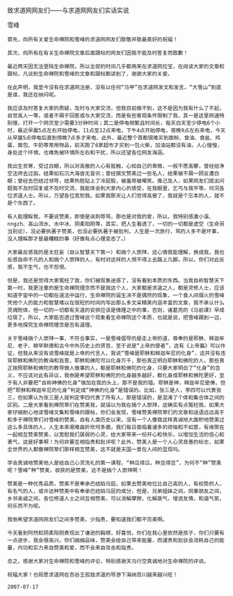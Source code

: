 致求道网网友们——与求道网网友们实话实说

雪峰


    首先，向所有关爱生命禅院和雪峰的求道网网友们致敬并致最美好的祝福！

    其次，向所有在有关生命禅院文章后面跟帖的网友们因我不能及时答复而致歉！

    最近两天因无法登陆生命禅院，所以全部的时间几乎都用来在求道网捡宝，在阅读大家的文章和跟帖，凡谈到生命禅院和雪峰的文章和跟帖都读到了，谢谢大家的关爱。

    在此声明，我至今没有在求道网注册，没有以任何“马甲”在求道网发文和发言。“大雪山”到底是谁，我还在纳闷呢。

    我应该及时答复大家的质疑，及时与大家交流，但我目前做不到，这不是因为我有什么了不起，自觉高人一等，或者不屑于回答或与大家交流，而是有些客观条件限制了我，其一是这里网速特别慢，打开一个网页至少需要3分钟时间；其二是停电频繁且时间长，每天白天至少停电6个小时，最近早晨5点左右开始停电，11点至12点来电，下午4点开始停电，夜晚9点左右来电，今天从早晨5点停电后直到傍晚7点多才来电，此外，最近整个首都很难买到面粉、食油、食盐、鸡蛋、面包、牛奶等常用物品，前天跑了6家超市才买到一包火柴，加油站都没有油，人心惶惶，身处这个环境，也难免被环境所左右和干扰，所以还望各位网友海涵。

    我出生贫寒，受过白眼，所以对高傲的人心有抵触，心知自己的卑微，一般不愿高攀，曾经给净空法师去过函，结果如石沉大海杳无音讯；曾经撰文赞美过一些名人，结果被不屑一顾反遭白眼；曾经去巴结过领导，结果热脸贴上了冷屁股，被羞辱被嘲笑。推己及人，如果网友们提出问题我不及时回复或不及时交流，我能体会到大家内心的感受，在我眼里，乞丐与我平等，何况各位求道人士。所以，万望各位宽恕我。如果我那天让人们觉得高傲了，我就是个忘本的人，就不是个东西了。

    有人能理睬我，不要说赞美，即使是讽刺辱骂，那也是对我的爱，所以，我特别感激小溪、nngzh、高山流水、水中冰、阴柔阳刚等，其实，把人生看透了，一切的一切都是虚空（生命另当别论），没必要执著于赞美，也没必要执著于被批判，人生是一次旅行，骂的人多不是坏事，没人理睬那才是最糟糕的事（好像有点心理变态了。）

    大家最反感我的是太狂妄（自认智慧天下第一）和搞个人崇拜，这心情我能理解，换成我，我也反感自命不凡的人和搞个人崇拜的人，有时对这样的人恨不得上去踹上几脚。所以，你们对此反感，我不生气，也不怨恨。

    但是，我还是觉得大家冤枉了我，你们被现象迷惑了，没有看到本质的东西。当我自称智慧天下第一时，我更注重的是生命禅院理念而不是我这个人，大家都是求道之人，都是灵修人士，应该知道宇宙中的一切都在道法中运行，生命禅院的诞生决不是偶然的现象，一个食人间烟火的雪峰凭他个人的能力和智慧难以在很短的时间内写出那么多文采精美内涵丰富的文章，我不承认什么灵魂附体，但一切的一切都有天道的安排应该是情理之中的事，否则，诸葛亮的《马前课》早成垃圾了。所以，大家能否透过雪峰这个现象看生命禅院这个本质，也就是说，把雪峰踢到一边，更多地探究生命禅院理念是否有道理。

    关于雪峰搞个人崇拜一事，不符合事实，一是雪峰倡导的是走上帝的道，尊奉的是耶稣、释迦牟尼、老子、穆罕默德和古今中外历史上的贤哲，至于说是“上帝的使者”，这有《上帝篇》可以作证，但我从来没有说雪峰就是上帝的代言人，我说“雪峰是耶稣和释迦牟尼的化身”，这并没有违背耶稣和佛陀的教诲和旨意，耶稣和佛陀可以化身万千，那些真正明白耶稣和佛陀的人，那些真正按照耶稣和佛陀的教导做人做事的人，都是耶稣和佛陀的化身，只要大家明白了“化身”的含义，不应该对此有异议，我倒是希望耶稣和佛陀的化身越多越好，都化身成耶稣和佛陀更好，至于有人非要把“自称神佛的化身”强加在我的头上，那不是我的错。耶稣是神，释迦牟尼是佛，但把“耶稣和释迦牟尼的化身”判定成“神佛的化身”是错误的。比如，张三是人，李四可以代表张三，但如果认为张三是人就判定李四代表了所有人，那是错误的，是混淆了个体和集合体之间的区别。二是大家看到禅院草们在赞美我，就误以为我在搞个人崇拜，这确实有点冤枉我，如果大家仔细耐心地读雪峰文集和雪峰的跟帖，你们会发现，雪峰赞美禅院草们的文章和话语远远高于和多于禅院草们对雪峰的赞美，自有人类历史以来，没有一个人像我这样真诚地大面积地赞美过这么多具体的人，人生本来艰难曲折坎坷多磨，我们每日面临着诸多的烦恼和不如意，有缘聚在一起相互赞美赞美，以宽慰我们孱弱的心灵，给大家带来一份开心和快乐，以增加生活的信心和勇气，这是好事啊！为何非要互相指责和批评呢？此外，赞美人是一个人心灵良善的标志，如果全世界的人都像禅院草们那样相互赞美，这不就是天国一景在人间的显现吗。

    学会真诚地赞美他人是给自己心灵洗礼的第一课程，“种瓜得瓜，种豆得豆”，为何不“种”赞美呢？雪峰“种”赞美，收获的是赞美，这不是搞个人崇拜啊！

    赞美是一种优秀品质，赞美不是奉承巴结拍马屁。如果去赞美地位比自己高的人，有权势的人，有名气的人，或许这种赞美中有奉承巴结拍马屁的成分，但是，兄弟姐妹之间，同事朋友之间，乡邻亲戚之间，各位修道人士之间互相赞美，可以消解摩擦，化解戾气，增进友情，和谐气氛，何乐而不为呢。

    我倒希望求道网网友们之间多赞美，少指责，要知道我们都不完美啊。

    今天看到阿然和阴柔阳刚表现出了谦逊的胸襟，好喜悦，你们在我心里依然是孩子，你们只要有一点进步，我会很高兴。你们细细品味，赞美会给自己带来能量，而谴责和批驳会消耗自己的能量，内功和实力来自赞美和爱，而不会来自攻击和指责。

    总之，感谢大家对生命禅院和雪峰的评论，特别感谢天马行空真诚地对生命禅院的评说。

    祝福大家！也祝愿求道网在百谷王孤独求道的导游下海纳百川越来越兴旺！

    2007-07-17



